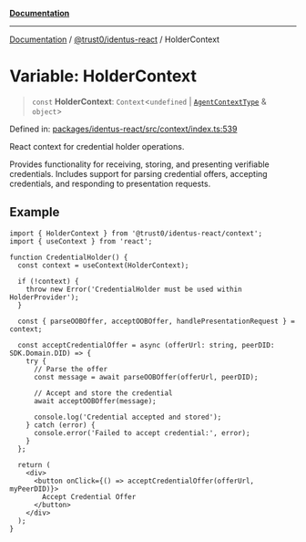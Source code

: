 [**Documentation**](../../../README.md)

***

[Documentation](../../../README.md) / [@trust0/identus-react](../README.md) / HolderContext

# Variable: HolderContext

> `const` **HolderContext**: `Context`\<`undefined` \| [`AgentContextType`](../type-aliases/AgentContextType.md) & `object`\>

Defined in: [packages/identus-react/src/context/index.ts:539](https://github.com/trust0-project/identus/blob/d55b569afd79121174b094526c6f007905d53366/packages/identus-react/src/context/index.ts#L539)

React context for credential holder operations.

Provides functionality for receiving, storing, and presenting verifiable credentials.
Includes support for parsing credential offers, accepting credentials, and responding
to presentation requests.

## Example

```tsx
import { HolderContext } from '@trust0/identus-react/context';
import { useContext } from 'react';

function CredentialHolder() {
  const context = useContext(HolderContext);
  
  if (!context) {
    throw new Error('CredentialHolder must be used within HolderProvider');
  }
  
  const { parseOOBOffer, acceptOOBOffer, handlePresentationRequest } = context;
  
  const acceptCredentialOffer = async (offerUrl: string, peerDID: SDK.Domain.DID) => {
    try {
      // Parse the offer
      const message = await parseOOBOffer(offerUrl, peerDID);
      
      // Accept and store the credential
      await acceptOOBOffer(message);
      
      console.log('Credential accepted and stored');
    } catch (error) {
      console.error('Failed to accept credential:', error);
    }
  };
  
  return (
    <div>
      <button onClick={() => acceptCredentialOffer(offerUrl, myPeerDID)}>
        Accept Credential Offer
      </button>
    </div>
  );
}
```
